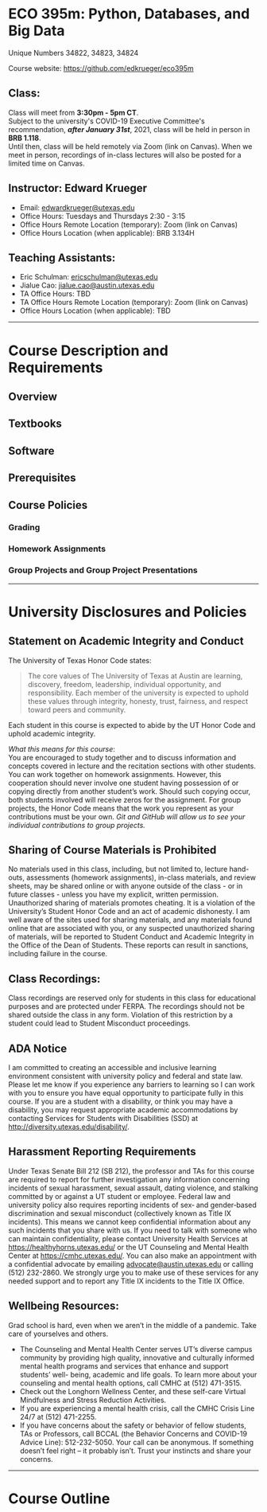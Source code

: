 # ECO 395m: Python, Databases, and Big Data
Unique Numbers 34822, 34823, 34824

Course website: https://github.com/edkrueger/eco395m

## Class:

Class will meet from **3:30pm - 5pm CT**.  
Subject to the university's COVID-19 Executive Committee's recommendation, **_after January 31st_**, 2021, class will be held in person in **BRB 1.118**.  
Until then, class will be held remotely via Zoom (link on Canvas). When we meet in person, recordings of in-class lectures will also be posted
for a limited time on Canvas.  

## Instructor: Edward Krueger

* Email: edwardkrueger@utexas.edu
* Office Hours: Tuesdays and Thursdays 2:30 - 3:15
* Office Hours Remote Location (temporary): Zoom (link on Canvas)
* Office Hours Location (when applicable): BRB 3.134H

## Teaching Assistants:

* Eric Schulman: ericschulman@utexas.edu
* Jialue Cao: jialue.cao@austin.utexas.edu
* TA Office Hours: TBD
* TA Office Hours Remote Location (temporary): Zoom (link on Canvas)
* Office Hours Location (when applicable): TBD

---

# Course Description and Requirements

## Overview
## Textbooks
## Software
## Prerequisites

## Course Policies
### Grading
### Homework Assignments
### Group Projects and Group Project Presentations

---

# University Disclosures and Policies

## Statement on Academic Integrity and Conduct
The University of Texas Honor Code states:  

> The core values of The University of Texas at Austin are learning, discovery, freedom, leadership, individual opportunity, and responsibility. Each member of the university is expected to uphold these values through integrity, honesty, trust, fairness, and respect toward peers and community.

Each student in this course is expected to abide by the UT Honor Code and uphold academic integrity.  

*What this means for this course*:  
You are encouraged to study together and to discuss information and concepts covered in lecture and the recitation sections with other students.
You can work together on homework assignments.
However, this cooperation should never involve one student having possession of or copying directly from another student’s work.
Should such copying occur, both students involved will receive zeros for the assignment.
For group projects, the Honor Code means that the work you represent as your contributions must be your own.
_Git and GitHub will allow us to see your individual contributions to group projects._

## Sharing of Course Materials is Prohibited
No materials used in this class, including, but not limited to, lecture hand-outs, assessments (homework assignments), in-class materials, and review sheets, may be shared online or with anyone outside of the class - or in future classes - unless you have my explicit, written permission. Unauthorized sharing of materials promotes cheating. It is a violation of the University’s Student Honor Code and an act of academic dishonesty. I am well aware of the sites used for sharing materials, and any materials found online that are associated with you, or any suspected unauthorized sharing of materials, will be reported to Student Conduct and Academic Integrity in the Office of the Dean of Students. These reports can result in sanctions, including failure in the course.

## Class Recordings:
Class recordings are reserved only for students in this class for educational purposes and are protected under FERPA. The recordings should not be shared outside the class in any form. Violation of this restriction by a student could lead to Student Misconduct proceedings.

## ADA Notice
I am committed to creating an accessible and inclusive learning environment consistent with university policy and federal and state law. Please let me know if you experience any barriers to learning so I can work with you to ensure you have equal opportunity to participate fully in this course. If you are a student with a disability, or think you may have a disability, you may request appropriate academic accommodations by contacting Services for Students with Disabilities (SSD) at http://diversity.utexas.edu/disability/.

## Harassment Reporting Requirements
Under Texas Senate Bill 212 (SB 212), the professor and TAs for this course are required to report for further investigation any information concerning incidents of sexual harassment, sexual assault, dating violence, and stalking committed by or against a UT student or employee. Federal law and university policy also requires reporting incidents of sex‐ and gender‐based discrimination and sexual misconduct (collectively known as Title IX incidents). This means we cannot keep confidential information about any such incidents that you share with us. If you need to talk with someone who can maintain confidentiality, please contact University Health Services at https://healthyhorns.utexas.edu/ or the UT Counseling and Mental Health Center at https://cmhc.utexas.edu/. You can also make an appointment with a confidential advocate by emailing advocate@austin.utexas.edu or calling (512) 232-2860. We strongly urge you to make use of these services for any needed support and to report any Title IX incidents to the Title IX Office.

## Wellbeing Resources:
Grad school is hard, even when we aren’t in the middle of a pandemic. Take care of yourselves and others.
* The Counseling and Mental Health Center serves UT’s diverse campus community by providing high quality, innovative and culturally informed mental health programs and services that enhance and support students’ well- being, academic and life goals. To learn more about your counseling and mental health options, call CMHC at (512) 471-3515.
* Check out the Longhorn Wellness Center, and these self-care Virtual Mindfulness and Stress Reduction Activities.
* If you are experiencing a mental health crisis, call the CMHC Crisis Line 24/7 at (512) 471-2255.
* If you have concerns about the safety or behavior of fellow students, TAs or Professors, call BCCAL (the Behavior Concerns and COVID-19 Advice Line): 512-232-5050. Your call can be anonymous. If something doesn’t feel right – it probably isn’t. Trust your instincts and share your concerns.

---
# Course Outline
